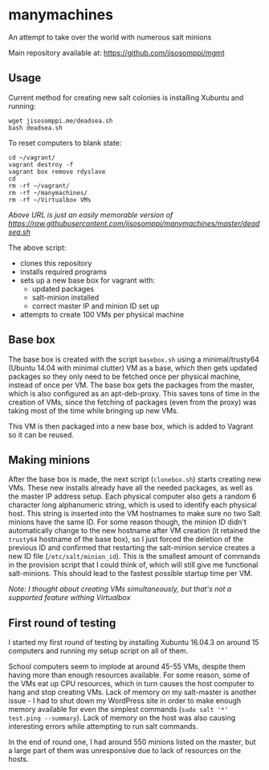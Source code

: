 # manymachines
An attempt to take over the world with numerous salt minions

Main repository available at: https://github.com/jisosomppi/mgmt


## Usage
Current method for creating new salt colonies is installing Xubuntu and running:

```
wget jisosomppi.me/deadsea.sh
bash deadsea.sh

```

To reset computers to blank state:
```
cd ~/vagrant/
vagrant destroy -f
vagrant box remove rdyslave
cd
rm -rf ~/vagrant/
rm -rf ~/manymachines/
rm -rf ~/Virtualbox VMs

```

_Above URL is just an easily memorable version of https://raw.githubusercontent.com/jisosomppi/manymachines/master/deadsea.sh_

The above script: 
* clones this repository
* installs required programs
* sets up a new base box for vagrant with:
  * updated packages
  * salt-minion installed
  * correct master IP and minion ID set up
* attempts to create 100 VMs per physical machine

## Base box
The base box is created with the script `basebox.sh` using a minimal/trusty64 (Ubuntu 14.04 with minimal clutter) VM as a base, which then gets updated packages so they only need to be fetched once per physical machine, instead of once per VM. The base box gets the packages from the master, which is also configured as an apt-deb-proxy. This saves tons of time in the creation of VMs, since the fetching of packages (even from the proxy) was taking most of the time while bringing up new VMs.

This VM is then packaged into a new base box, which is added to Vagrant so it can be reused.

## Making minions
After the base box is made, the next script (`clonebox.sh`) starts creating new VMs. These new installs already have all the needed packages, as well as the master IP address setup. Each physical computer also gets a random 6 character long alphanumeric string, which is used to identify each physical host. This string is inserted into the VM hostnames to make sure no two Salt minions have the same ID. For some reason though, the minion ID didn't automatically change to the new hostname after VM creation (it retained the `trusty64` hostname of the base box), so I just forced the deletion of the previous ID and confirmed that restarting the salt-minion service creates a new ID file (`/etc/salt/minion_id`). This is the smallest amount of commands in the provision script that I could think of, which will still give me functional salt-minions. This should lead to the fastest possible startup time per VM.

*Note: I thought about creating VMs simultaneously, but that's not a supported feature withing Virtualbox*

## First round of testing

I started my first round of testing by installing Xubuntu 16.04.3 on around 15 computers and running my setup script on all of them.

School computers seem to implode at around 45-55 VMs, despite them having more than enough resources available. For some reason, some of the VMs eat up CPU resources, which in turn causes the host computer to hang and stop creating VMs. Lack of memory on my salt-master is another issue - I had to shut down my WordPress site in order to make enough memory available for even the simplest commands (`sudo salt '*' test.ping --summary`). Lack of memory on the host was also causing interesting errors while attempting to run salt commands.

In the end of round one, I had around 550 minions listed on the master, but a large part of them was unresponsive due to lack of resources on the hosts.
